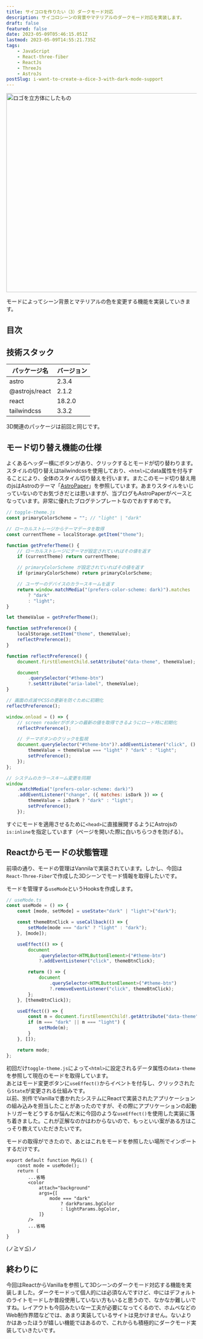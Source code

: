```yaml
---
title: サイコロを作りたい（3）ダークモード対応
description: サイコロシーンの背景やマテリアルのダークモード対応を実装します。
draft: false
featured: false
date: 2023-05-09T05:46:15.051Z
lastmod: 2023-05-09T14:55:21.735Z
tags:
    - JavaScript
    - React-three-fiber
    - ReactJs
    - ThreeJs
    - AstroJs
postSlug: i-want-to-create-a-dice-3-with-dark-mode-support
---
```


<img src="/assets/img/posts/logo_cube_potsuri.png" title="ロゴを立方体にしたもの" alt="ロゴを立方体にしたもの" width="1024" height="527" >

モードによってシーン背景とマテリアルの色を変更する機能を実装していきます。

## 目次

## 技術スタック

| パッケージ名   | バージョン |
| -------------- | ---------- |
| astro          | 2.3.4      |
| @astrojs/react | 2.1.2      |
| react          | 18.2.0     |
| tailwindcss    | 3.3.2      |

3D関連のパッケージは前回と同じです。

## モード切り替え機能の仕様

よくあるヘッダー横にボタンがあり、クリックするとモードが切り替わります。スタイルの切り替えはtailwindcssを使用しており、`<html>`にdata属性を付与することにより、全体のスタイル切り替えを行います。またこのモード切り替え用のjsはAstroのテーマ「[AstroPaper](https://astro-paper.pages.dev/)」を参照しています。あまりスタイルをいじっていないのでお気づきだとは思いますが、当ブログもAstroPaperがベースとなっています。非常に優れたブログテンプレートなのでおすすめです。

```js
// toggle-theme.js
const primaryColorScheme = ""; // "light" | "dark"

// ローカルストレージからテーマデータを取得
const currentTheme = localStorage.getItem("theme");

function getPreferTheme() {
    // ローカルストレージにテーマが設定されていればその値を返す
    if (currentTheme) return currentTheme;

    // primaryColorScheme が設定されていればその値を返す
    if (primaryColorScheme) return primaryColorScheme;

    // ユーザーのデバイスのカラースキームを返す
    return window.matchMedia("(prefers-color-scheme: dark)").matches
        ? "dark"
        : "light";
}

let themeValue = getPreferTheme();

function setPreference() {
    localStorage.setItem("theme", themeValue);
    reflectPreference();
}

function reflectPreference() {
    document.firstElementChild.setAttribute("data-theme", themeValue);

    document
        .querySelector("#theme-btn")
        ?.setAttribute("aria-label", themeValue);
}

// 画面の点滅やCSSの更新を防ぐために初期化
reflectPreference();

window.onload = () => {
    // screen readerがボタンの最新の値を取得できるようにロード時に初期化
    reflectPreference();

    // テーマボタンのクリックを監視
    document.querySelector("#theme-btn")?.addEventListener("click", () => {
        themeValue = themeValue === "light" ? "dark" : "light";
        setPreference();
    });
};

// システムのカラースキーム変更を同期
window
    .matchMedia("(prefers-color-scheme: dark)")
    .addEventListener("change", ({ matches: isDark }) => {
        themeValue = isDark ? "dark" : "light";
        setPreference();
    });
```

すぐにモードを適用させるために`<head>`に直接展開するようにAstrojsの`is:inline`を指定しています（ページを開いた際に白いちらつきを防げる）。

## Reactからモードの状態管理

前項の通り、モードの管理はVannilaで実装されています。しかし、今回は`React-Three-Fiber`で作成した3Dシーンでモード情報を取得したいです。

モードを管理する`useMode`というHooksを作成します。

```ts
// useMode.ts
const useMode = () => {
    const [mode, setMode] = useState<"dark" | "light">("dark");

    const themeBtnClick = useCallback(() => {
        setMode(mode === "dark" ? "light" : "dark");
    }, [mode]);

    useEffect(() => {
        document
            .querySelector<HTMLButtonElement>("#theme-btn")
            ?.addEventListener("click", themeBtnClick);

        return () => {
            document
                .querySelector<HTMLButtonElement>("#theme-btn")
                ?.removeEventListener("click", themeBtnClick);
        };
    }, [themeBtnClick]);

    useEffect(() => {
        const m = document.firstElementChild!.getAttribute("data-theme");
        if (m === "dark" || m === "light") {
            setMode(m);
        }
    }, []);

    return mode;
};
```

初回だけ`toggle-theme.js`によって`<html>`に設定されるデータ属性の`data-theme`を参照して現在のモードを取得しています。<br>
あとはモード変更ボタンに`useEffect()`からイベントを付与し、クリックされたら`State`が変更される仕組みです。<br>
以前、別件でVanillaで書かれたシステムにReactで実装されたアプリケーションの組み込みを担当したことがあったのですが、その際にアプリケーションの起動トリガーをどうするか悩んだ末に今回のような`useEffect()`を使用した実装に落ち着きました。これが正解なのかはわからないので、もっといい案がある方はこっそり教えていただきたいです。

モードの取得ができたので、あとはこれをモードを参照したい場所でインポートするだけです。

```tsx
export default function MyGL() {
    const mode = useMode();
    return (
        ...省略
        <color
            attach="background"
            args={[
                mode === "dark"
                    ? darkParams.bgColor
                    : lightParams.bgColor,
            ]}
        />
        ...省略
    )
}
```

(ノ≧∀≦)ノ

## 終わりに

今回はReactからVanillaを参照して3Dシーンのダークモード対応する機能を実装しました。ダークモードって個人的には必須なんですけど、中にはデフォルトのライトモードしか普段使用していない方もいると思うので、なかなか難しいですね。レイアウトも今回みたいな一工夫が必要になってくるので、ホムペなどのWeb制作界隈などでは、あまり実装しているサイトは見かけません。ないよりかはあったほうが嬉しい機能ではあるので、これからも積極的にダークモード実装していきたいです。
